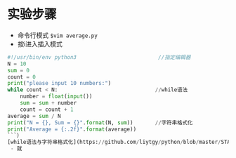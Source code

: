 # 实验步骤  
- 命令行模式 `$vim average.py`   
- 按i进入插入模式  
```python
#!/usr/bin/env python3                          //指定编辑器
N = 10
sum = 0
count = 0
print("please input 10 numbers:")
while count < N:                               //while语法
    number = float(input())
    sum = sum + number
    count = count + 1
average = sum / N
print("N = {}, Sum = {}".format(N, sum))       //字符串格式化
print("Average = {:.2f}".format(average))  
```）
[while语法与字符串格式化](https://github.com/liytgy/python/blob/master/START/while%E4%B8%8E%E5%AD%97%E7%AC%A6%E4%B8%B2%E6%A0%BC%E5%BC%8F%E5%8C%96.md)  
 - 就
